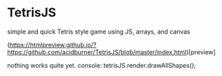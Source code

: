 # TetrisJS
simple and quick Tetris style game using JS, arrays, and canvas

(https://htmlpreview.github.io/?https://github.com/acidburner/TetrisJS/blob/master/index.html)[preview]

nothing works quite yet. console: tetrisJS.render.drawAllShapes();
